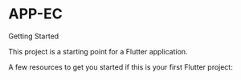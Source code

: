# APP-EC

Getting Started

This project is a starting point for a Flutter application.

A few resources to get you started if this is your first Flutter project:
